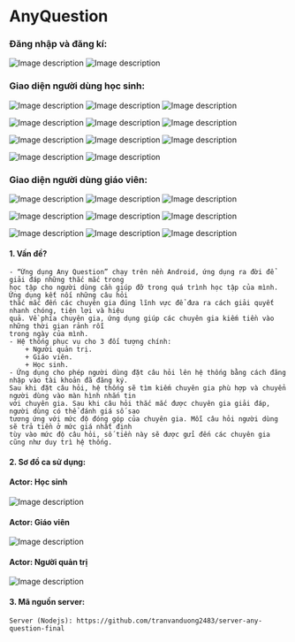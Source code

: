 # AnyQuestion


### Đăng nhập và đăng kí:

![Image description](https://github.com/tranvanduong2483/AnyQuestion/blob/master/image/1.png) ![Image description](https://github.com/tranvanduong2483/AnyQuestion/blob/master/image/2.png)


### Giao diện người dùng học sinh:

![Image description](https://github.com/tranvanduong2483/AnyQuestion/blob/master/image/3.1.png) ![Image description](https://github.com/tranvanduong2483/AnyQuestion/blob/master/image/3.2.png) ![Image description](https://github.com/tranvanduong2483/AnyQuestion/blob/master/image/3.3.png)

![Image description](https://github.com/tranvanduong2483/AnyQuestion/blob/master/image/3.4.png) ![Image description](https://github.com/tranvanduong2483/AnyQuestion/blob/master/image/3.5.png) ![Image description](https://github.com/tranvanduong2483/AnyQuestion/blob/master/image/3.6.png)

![Image description](https://github.com/tranvanduong2483/AnyQuestion/blob/master/image/4.1.png) ![Image description](https://github.com/tranvanduong2483/AnyQuestion/blob/master/image/4.2.png) ![Image description](https://github.com/tranvanduong2483/AnyQuestion/blob/master/image/4.3.png)

![Image description](https://github.com/tranvanduong2483/AnyQuestion/blob/master/image/4.4.png) ![Image description](https://github.com/tranvanduong2483/AnyQuestion/blob/master/image/5.png)


### Giao diện người dùng giáo viên:

![Image description](https://github.com/tranvanduong2483/AnyQuestion/blob/master/image/6.png) ![Image description](https://github.com/tranvanduong2483/AnyQuestion/blob/master/image/7.1.png) ![Image description](https://github.com/tranvanduong2483/AnyQuestion/blob/master/image/7.2.png)

![Image description](https://github.com/tranvanduong2483/AnyQuestion/blob/master/image/7.3.png) ![Image description](https://github.com/tranvanduong2483/AnyQuestion/blob/master/image/7.4.png) ![Image description](https://github.com/tranvanduong2483/AnyQuestion/blob/master/image/7.5.png)

![Image description](https://github.com/tranvanduong2483/AnyQuestion/blob/master/image/8.1.png) ![Image description](https://github.com/tranvanduong2483/AnyQuestion/blob/master/image/8.2.png) ![Image description](https://github.com/tranvanduong2483/AnyQuestion/blob/master/image/9.3.png)



#### 1. Vấn đề?

    - “Ứng dụng Any Question” chạy trên nền Android, ứng dụng ra đời để giải đáp những thắc mắc trong
    học tập cho người dùng cần giúp đỡ trong quá trình học tập của mình. Ứng dụng kết nối những câu hỏi
    thắc mắc đến các chuyên gia đúng lĩnh vực để đưa ra cách giải quyết nhanh chóng, tiện lợi và hiệu
    quả. Về phía chuyên gia, ứng dụng giúp các chuyên gia kiếm tiền vào những thời gian rảnh rỗi
    trong ngày của mình.
    - Hệ thống phục vụ cho 3 đối tượng chính:
        + Người quản trị.
        + Giáo viên.
        + Học sinh.
    - Ứng dụng cho phép người dùng đặt câu hỏi lên hệ thống bằng cách đăng nhập vào tài khoản đã đăng ký.
    Sau khi đặt câu hỏi, hệ thống sẽ tìm kiếm chuyên gia phù hợp và chuyển người dùng vào màn hình nhắn tin
    với chuyên gia. Sau khi câu hỏi thắc mắc được chuyên gia giải đáp, người dùng có thể đánh giá số sao
    tương ứng với mức độ đóng góp của chuyên gia. Mỗi câu hỏi người dùng sẽ trả tiền ở mức giá nhất định
    tùy vào mức độ câu hỏi, số tiền này sẽ được gửi đến các chuyên gia cũng như duy trì hệ thống.


#### 2. Sơ đồ ca sử dụng:

#### Actor: Học sinh

![Image description](https://github.com/tranvanduong2483/AnyQuestion/blob/master/image/100.png)


#### Actor: Giáo viên

![Image description](https://github.com/tranvanduong2483/AnyQuestion/blob/master/image/101.png)


#### Actor: Người quản trị

![Image description](https://github.com/tranvanduong2483/AnyQuestion/blob/master/image/102.png)


#### 3. Mã nguồn server:

    Server (Nodejs): https://github.com/tranvanduong2483/server-any-question-final


 
